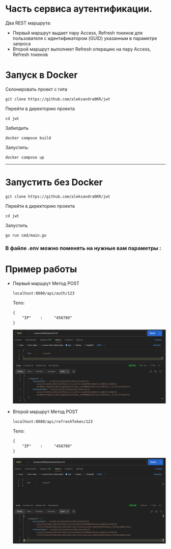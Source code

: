# Часть сервиса аутентификации.

Два REST маршрута:

- Первый маршрут выдает пару Access, Refresh токенов для пользователя с идентификатором (GUID) указанным в параметре запроса
- Второй маршрут выполняет Refresh операцию на пару Access, Refresh токенов

# Запуск в Docker
Склонировать проект с гита

```
git clone https://github.com/aleksandra0KR/jwt
```
Перейти в директорию проекта
```
cd jwt
```
Забилдить
```
docker compose build
```
Запустить:
```
docker compose up
```
---
# Запустить без Docker

```
git clone https://github.com/aleksandra0KR/jwt
```
Перейти в директорию проекта
```
cd jwt
```
Запустить
```
go run cmd/main.go
```

### В файле .env можно поменять на нужные вам параметры :



# Пример работы
- Первый маршрут Метод POST
  ```
  localhost:8080/api/auth/123
  ```
  
  Тело:
  ```
  {
      "IP"    :     "456789"
  }
  ```
  ![](https://github.com/aleksandra0KR/jwt/blob/main/examples/1.png?raw=true)
- Второй маршрут Метод POST
  ```
  localhost:8080/api/refreshToken/123
  ```

  Тело:
  ```
  {
      "IP"    :     "456789"
  }
  ```
  ![](https://github.com/aleksandra0KR/jwt/blob/main/examples/2.png?raw=true)
